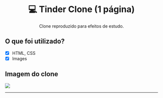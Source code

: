 <h1 align="center" >
💻 Tinder Clone (1 página)
</h1>

<p align="center">Clone reproduzido para efeitos de estudo.</p>

## O que foi utilizado?

- [x] HTML, CSS
- [x] Images

## Imagem do clone
<img src="https://user-images.githubusercontent.com/54605079/98163755-03bae200-1ec2-11eb-8af1-1bea0bcda728.png">

----